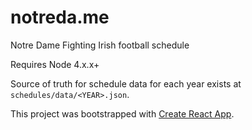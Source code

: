 # notreda.me

Notre Dame Fighting Irish football schedule

Requires Node 4.x.x+

Source of truth for schedule data for each year exists at `schedules/data/<YEAR>.json`.

This project was bootstrapped with [Create React App](https://github.com/facebookincubator/create-react-app).
